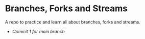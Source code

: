 # Branches, Forks and Streams

A repo to practice and learn all about branches, forks and streams.  

- *Commit 1 for main branch*